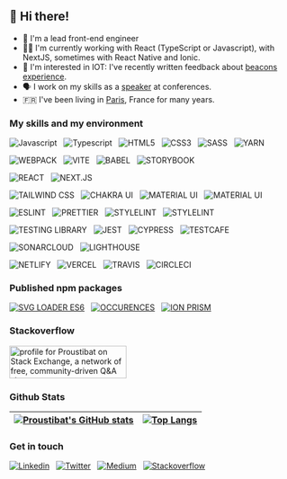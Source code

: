 ## 👋  Hi there!


- 👵 I'm a lead front-end engineer
- 👩‍💻 I'm currently working with React (TypeScript or Javascript), with NextJS, sometimes with React Native and Ionic.
- 🧐 I'm interested in IOT: I've recently written feedback about [beacons experience](https://medium.com/xebia-france/iot-molkky-beacons-ble-node-104217633109).
- 🗣 I work on my skills as a [speaker](https://www.youtube.com/watch?v=VKxxyyLnkeY) at conferences.
- 🇫🇷 I've been living in [Paris](https://goo.gl/maps/quHaGj15ju2nEHma9), France for many years.

### My skills and my environment
<!-- https://github.com/simple-icons/simple-icons/blob/develop/slugs.md -->
![Javascript](https://img.shields.io/badge/JavaScript-F7DF1E?style=for-the-badge&logo=javascript&logoColor=black)
&nbsp; ![Typescript](https://img.shields.io/badge/Typescript-3178C6?style=for-the-badge&logo=typescript&logoColor=white)
&nbsp; ![HTML5](https://img.shields.io/badge/HTML5-E34F26?style=for-the-badge&logo=html5&logoColor=white)
&nbsp; ![CSS3](https://img.shields.io/badge/CSS3-1572B6?style=for-the-badge&logo=css3&logoColor=white)
&nbsp; ![SASS](https://img.shields.io/badge/Sass-CC6699?style=for-the-badge&logo=sass&logoColor=white)
&nbsp; ![YARN](https://img.shields.io/badge/Yarn-2C8EBB?style=for-the-badge&logo=yarn&logoColor=white)

![WEBPACK](https://img.shields.io/badge/Webpack-8DD6F9?style=for-the-badge&logo=Webpack&logoColor=white)
&nbsp; ![VITE](https://img.shields.io/badge/Vite-B73BFE?style=for-the-badge&logo=vite&logoColor=FFD62E)
&nbsp; ![BABEL](https://img.shields.io/badge/Babel-F9DC3E?style=for-the-badge&logo=babel&logoColor=white)
&nbsp; ![STORYBOOK](https://img.shields.io/badge/storybook-FF4785?style=for-the-badge&logo=storybook&logoColor=white)
	
![REACT](https://img.shields.io/badge/React-333333?style=for-the-badge&logo=react&logoColor=cyan)
&nbsp; ![NEXT.JS](https://img.shields.io/badge/next%20js-000000?style=for-the-badge&logo=nextdotjs&logoColor=white)

![TAILWIND CSS](https://img.shields.io/badge/Tailwind_CSS-38B2AC?style=for-the-badge&logo=tailwind-css&logoColor=white)
&nbsp; ![CHAKRA UI](https://img.shields.io/badge/Chakra%20UI-efefef?style=for-the-badge&logo=chakraui&logoColor=29B4AA)
&nbsp; ![MATERIAL UI](https://img.shields.io/badge/Material%20UI-007FFF?style=for-the-badge&logo=mui&logoColor=white)
&nbsp; ![MATERIAL UI](https://img.shields.io/badge/Bulma-00D1B2?style=for-the-badge&logo=Bulma&logoColor=white)

![ESLINT](https://img.shields.io/badge/ESLint-efefef?style=for-the-badge&logo=eslint&logoColor=3730C7)
&nbsp; ![PRETTIER](https://img.shields.io/badge/Prettier-E66D8E?style=for-the-badge&logo=prettier&logoColor=white)
&nbsp; ![STYLELINT](https://img.shields.io/badge/stylelint-000?style=for-the-badge&logo=stylelint&logoColor=white)
&nbsp; ![STYLELINT](https://img.shields.io/badge/SonarLint-CB2029?style=for-the-badge&logo=sonarlint&logoColor=white)

![TESTING LIBRARY](https://img.shields.io/badge/Testing%20Library-efefef?style=for-the-badge&logo=testinglibrary&logoColor=EB4346)
&nbsp; ![JEST](https://img.shields.io/badge/Jest-C21325?style=for-the-badge&logo=jest&logoColor=white)
&nbsp; ![CYPRESS](https://img.shields.io/badge/Cypress-17202C?style=for-the-badge&logo=cypress&logoColor=white)
&nbsp; ![TESTCAFE](https://img.shields.io/badge/Testcafe-34ACD9?style=for-the-badge&logo=testcafe&logoColor=white)

![SONARCLOUD](https://img.shields.io/badge/Sonarcloud-FD3456?style=for-the-badge&logo=sonarcloud&logoColor=2A0042)
&nbsp; ![LIGHTHOUSE](https://img.shields.io/badge/Lighthouse-F44B21?style=for-the-badge&logo=Lighthouse&logoColor=white)

![NETLIFY](https://img.shields.io/badge/Netlify-00C7B7?style=for-the-badge&logo=netlify&logoColor=white)
&nbsp; ![VERCEL](https://img.shields.io/badge/Vercel-000000?style=for-the-badge&logo=vercel&logoColor=white)
&nbsp; ![TRAVIS](https://img.shields.io/badge/travis_CI-3EAAAF?style=for-the-badge&logo=travisci&logoColor=white)
&nbsp; ![CIRCLECI](https://img.shields.io/badge/circleci-343434?style=for-the-badge&logo=circleci&logoColor=white)

### Published npm packages
[![SVG LOADER ES6](https://img.shields.io/badge/svg_loader_es6-CB3837?style=for-the-badge&logo=npm&logoColor=white)](https://www.npmjs.com/package/svg-loader-es6)
&nbsp; [![OCCURENCES](https://img.shields.io/badge/occurences-CB3837?style=for-the-badge&logo=npm&logoColor=white)](https://www.npmjs.com/package/occurences)
&nbsp; [![ION PRISM](https://img.shields.io/badge/ion_prism-CB3837?style=for-the-badge&logo=npm&logoColor=white)](https://www.npmjs.com/package/ion-prism)

### Stackoverflow
<a href="https://stackexchange.com/users/3693116/proustibat"><img src="https://stackexchange.com/users/flair/3693116.png" width="208" height="58" alt="profile for Proustibat on Stack Exchange, a network of free, community-driven Q&amp;A sites" title="profile for Proustibat on Stack Exchange, a network of free, community-driven Q&amp;A sites" /></a>

### Github Stats
|[![Proustibat's GitHub stats](https://github-readme-stats.vercel.app/api?username=proustibat&hide_progress=true&include_all_commits=true&hide_rank=true&theme=codeSTACKr&show_icons=true&show=prs_merged,prs_merged_percentage)](https://github.com/proustibat/github-readme-stats) | [![Top Langs](https://github-readme-stats.vercel.app/api/top-langs/?username=proustibat&theme=codeSTACKr&layout=pie)](https://github.com/proustibat/github-readme-stats) |
|-|-|

### Get in touch

[![Linkedin](https://img.shields.io/badge/LinkedIn-0077B5?style=for-the-badge&logo=linkedin&logoColor=white)](https://bit.ly/prstbt-linkedin)
&nbsp; [![Twitter](https://img.shields.io/badge/X-000000?style=for-the-badge&logo=x&logoColor=white)](https://bit.ly/prstbt-tw)
&nbsp; [![Medium](https://img.shields.io/badge/Medium-12100E?style=for-the-badge&logo=medium&logoColor=white)](https://medium.com/@proustibat)
&nbsp; [![Stackoverflow](https://img.shields.io/badge/Stack_Overflow-FE7A16?style=for-the-badge&logo=stack-overflow&logoColor=white)](https://bit.ly/prstbt-so)
